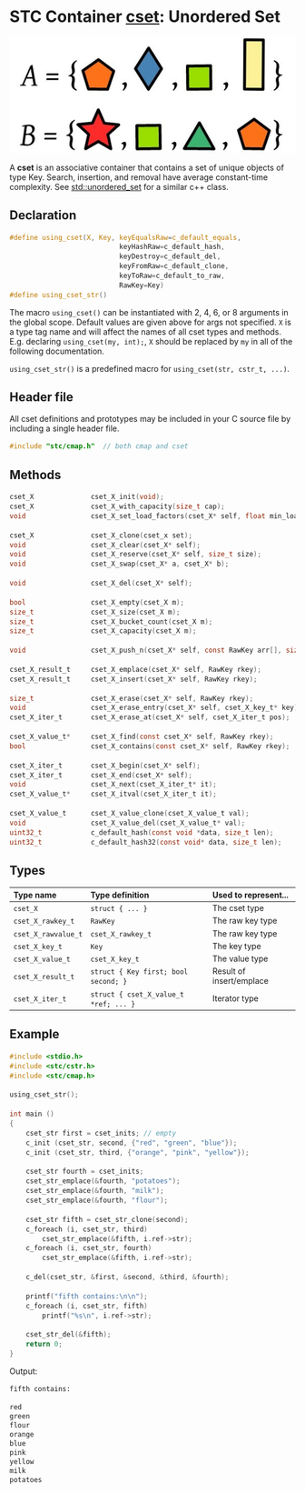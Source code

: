 # STC Container [cset](../stc/cmap.h): Unordered Set
![Set](pics/set.jpg)

A **cset** is an associative container that contains a set of unique objects of type Key. Search, insertion, and removal have average constant-time complexity. See [std::unordered_set](https://en.cppreference.com/w/cpp/container/unordered_set) for a similar c++ class.

## Declaration

```c
#define using_cset(X, Key, keyEqualsRaw=c_default_equals,
                           keyHashRaw=c_default_hash,
                           keyDestroy=c_default_del,
                           keyFromRaw=c_default_clone,
                           keyToRaw=c_default_to_raw,                           
                           RawKey=Key)
#define using_cset_str()                           
```
The macro `using_cset()` can be instantiated with 2, 4, 6, or 8 arguments in the global scope.
Default values are given above for args not specified. `X` is a type tag name and
will affect the names of all cset types and methods. E.g. declaring `using_cset(my, int);`, `X` should
be replaced by `my` in all of the following documentation.

`using_cset_str()` is a predefined macro for `using_cset(str, cstr_t, ...)`.

## Header file

All cset definitions and prototypes may be included in your C source file by including a single header file.

```c
#include "stc/cmap.h"  // both cmap and cset
```
## Methods

```c
cset_X              cset_X_init(void);
cset_X              cset_X_with_capacity(size_t cap);
void                cset_X_set_load_factors(cset_X* self, float min_load, float max_load);

cset_X              cset_X_clone(cset_x set);
void                cset_X_clear(cset_X* self);
void                cset_X_reserve(cset_X* self, size_t size);
void                cset_X_swap(cset_X* a, cset_X* b);

void                cset_X_del(cset_X* self);

bool                cset_X_empty(cset_X m);
size_t              cset_X_size(cset_X m);
size_t              cset_X_bucket_count(cset_X m);
size_t              cset_X_capacity(cset_X m);

void                cset_X_push_n(cset_X* self, const RawKey arr[], size_t size);

cset_X_result_t     cset_X_emplace(cset_X* self, RawKey rkey);
cset_X_result_t     cset_X_insert(cset_X* self, RawKey rkey);

size_t              cset_X_erase(cset_X* self, RawKey rkey);
void                cset_X_erase_entry(cset_X* self, cset_X_key_t* key);
cset_X_iter_t       cset_X_erase_at(cset_X* self, cset_X_iter_t pos);

cset_X_value_t*     cset_X_find(const cset_X* self, RawKey rkey);
bool                cset_X_contains(const cset_X* self, RawKey rkey);

cset_X_iter_t       cset_X_begin(cset_X* self);
cset_X_iter_t       cset_X_end(cset_X* self);
void                cset_X_next(cset_X_iter_t* it);
cset_X_value_t*     cset_X_itval(cset_X_iter_t it);

cset_X_value_t      cset_X_value_clone(cset_X_value_t val);
void                cset_X_value_del(cset_X_value_t* val);
uint32_t            c_default_hash(const void *data, size_t len);
uint32_t            c_default_hash32(const void* data, size_t len);
```

## Types

| Type name            | Type definition                       | Used to represent...     |
|:---------------------|:--------------------------------------|:-------------------------|
| `cset_X`             | `struct { ... }`                      | The cset type            |
| `cset_X_rawkey_t`    | `RawKey`                              | The raw key type         |
| `cset_X_rawvalue_t`  | `cset_X_rawkey_t`                     | The raw key type         |
| `cset_X_key_t`       | `Key`                                 | The key type             |
| `cset_X_value_t`     | `cset_X_key_t`                        | The value type           |
| `cset_X_result_t`    | `struct { Key first; bool second; }`  | Result of insert/emplace |
| `cset_X_iter_t`      | `struct { cset_X_value_t *ref; ... }` | Iterator type            |

## Example
```c
#include <stdio.h>
#include <stc/cstr.h>
#include <stc/cmap.h>

using_cset_str();

int main ()
{
    cset_str first = cset_inits; // empty
    c_init (cset_str, second, {"red", "green", "blue"});
    c_init (cset_str, third, {"orange", "pink", "yellow"});

    cset_str fourth = cset_inits;
    cset_str_emplace(&fourth, "potatoes");
    cset_str_emplace(&fourth, "milk");
    cset_str_emplace(&fourth, "flour");

    cset_str fifth = cset_str_clone(second);
    c_foreach (i, cset_str, third)
        cset_str_emplace(&fifth, i.ref->str);
    c_foreach (i, cset_str, fourth)
        cset_str_emplace(&fifth, i.ref->str);

    c_del(cset_str, &first, &second, &third, &fourth);

    printf("fifth contains:\n\n");
    c_foreach (i, cset_str, fifth) 
        printf("%s\n", i.ref->str);

    cset_str_del(&fifth);
    return 0;
}
```
Output:
```
fifth contains:

red
green
flour
orange
blue
pink
yellow
milk
potatoes
```
